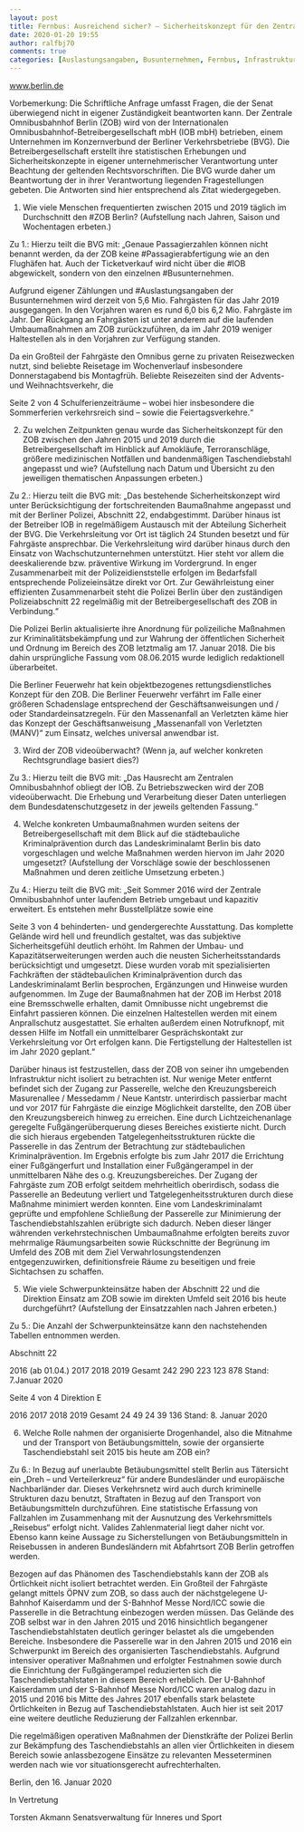 ```yaml
---
layout: post
title: Fernbus: Ausreichend sicher? – Sicherheitskonzept für den Zentralen Omnibusbahnhof Berlin (ZOB) , aus Senat
date: 2020-01-20 19:55
author: ralfbj70
comments: true
categories: [Auslastungsangaben, Busunternehmen, Fernbus, Infrastruktur, IOB, Passagierabfertigung, ZOB]
---
```

www.berlin.de

Vorbemerkung: Die Schriftliche Anfrage umfasst Fragen, die der Senat überwiegend nicht in eigener Zuständigkeit beantworten kann. Der Zentrale Omnibusbahnhof Berlin (ZOB) wird von der Internationalen Omnibusbahnhof-Betreibergesellschaft mbH (IOB mbH) betrieben, einem Unternehmen im Konzernverbund der Berliner Verkehrsbetriebe (BVG). Die Betreibergesellschaft erstellt ihre statistischen Erhebungen und Sicherheitskonzepte in eigener unternehmerischer Verantwortung unter Beachtung der geltenden Rechtsvorschriften. Die BVG wurde daher um Beantwortung der in ihrer Verantwortung liegenden Fragestellungen gebeten. Die Antworten sind hier entsprechend als Zitat wiedergegeben.

1. Wie viele Menschen frequentierten zwischen 2015 und 2019 täglich im Durchschnitt den #ZOB Berlin? (Aufstellung nach Jahren, Saison und Wochentagen erbeten.)

Zu 1.: Hierzu teilt die BVG mit: „Genaue Passagierzahlen können nicht benannt werden, da der ZOB keine #Passagierabfertigung wie an den Flughäfen hat. Auch der Ticketverkauf wird nicht über die #IOB abgewickelt, sondern von den einzelnen #Busunternehmen.

Aufgrund eigener Zählungen und #Auslastungsangaben der Busunternehmen wird derzeit von 5,6 Mio. Fahrgästen für das Jahr 2019 ausgegangen. In den Vorjahren waren es rund 6,0 bis 6,2 Mio. Fahrgäste im Jahr. Der Rückgang an Fahrgästen ist unter anderem auf die laufenden Umbaumaßnahmen am ZOB zurückzuführen, da im Jahr 2019 weniger Haltestellen als in den Vorjahren zur Verfügung standen.

Da ein Großteil der Fahrgäste den Omnibus gerne zu privaten Reisezwecken nutzt, sind beliebte Reisetage im Wochenverlauf insbesondere Donnerstagabend bis Montagfrüh. Beliebte Reisezeiten sind der Advents- und Weihnachtsverkehr, die

Seite 2 von 4
Schulferienzeiträume – wobei hier insbesondere die Sommerferien verkehrsreich sind – sowie die Feiertagsverkehre.“

2. Zu welchen Zeitpunkten genau wurde das Sicherheitskonzept für den ZOB zwischen den Jahren 2015 und 2019 durch die Betreibergesellschaft im Hinblick auf Amokläufe, Terroranschläge, größere medizinischen Notfällen und bandenmäßigen Taschendiebstahl angepasst und wie? (Aufstellung nach Datum und Übersicht zu den jeweiligen thematischen Anpassungen erbeten.)

Zu 2.: Hierzu teilt die BVG mit: „Das bestehende Sicherheitskonzept wird unter Berücksichtigung der fortschreitenden Baumaßnahme angepasst und mit der Berliner Polizei, Abschnitt 22, endabgestimmt. Darüber hinaus ist der Betreiber IOB in regelmäßigem Austausch mit der Abteilung Sicherheit der BVG. Die Verkehrsleitung vor Ort ist täglich 24 Stunden besetzt und für Fahrgäste ansprechbar. Die Verkehrsleitung wird darüber hinaus durch den Einsatz von Wachschutzunternehmen unterstützt. Hier steht vor allem die deeskalierende bzw. präventive Wirkung im Vordergrund. In enger Zusammenarbeit mit der Polizeidienststelle erfolgen im Bedarfsfall entsprechende Polizeieinsätze direkt vor Ort. Zur Gewährleistung einer effizienten Zusammenarbeit steht die Polizei Berlin über den zuständigen Polizeiabschnitt 22 regelmäßig mit der Betreibergesellschaft des ZOB in Verbindung.“

Die Polizei Berlin aktualisierte ihre Anordnung für polizeiliche Maßnahmen zur Kriminalitätsbekämpfung und zur Wahrung der öffentlichen Sicherheit und Ordnung im Bereich des ZOB letztmalig am 17. Januar 2018. Die bis dahin ursprüngliche Fassung vom 08.06.2015 wurde lediglich redaktionell überarbeitet.

Die Berliner Feuerwehr hat kein objektbezogenes rettungsdienstliches Konzept für den ZOB. Die Berliner Feuerwehr verfährt im Falle einer größeren Schadenslage entsprechend der Geschäftsanweisungen und / oder Standardeinsatzregeln. Für den Massenanfall an Verletzten käme hier das Konzept der Geschäftsanweisung „Massenanfall von Verletzten (MANV)“ zum Einsatz, welches universal anwendbar ist.

3. Wird der ZOB videoüberwacht? (Wenn ja, auf welcher konkreten Rechtsgrundlage basiert dies?)

Zu 3.: Hierzu teilt die BVG mit: „Das Hausrecht am Zentralen Omnibusbahnhof obliegt der IOB. Zu Betriebszwecken wird der ZOB videoüberwacht. Die Erhebung und Verarbeitung dieser Daten unterliegen dem Bundesdatenschutzgesetz in der jeweils geltenden Fassung.“

4. Welche konkreten Umbaumaßnahmen wurden seitens der Betreibergesellschaft mit dem Blick auf die städtebauliche Kriminalprävention durch das Landeskriminalamt Berlin bis dato vorgeschlagen und welche Maßnahmen werden hiervon im Jahr 2020 umgesetzt? (Aufstellung der Vorschläge sowie der beschlossenen Maßnahmen und deren zeitliche Umsetzung erbeten.)

Zu 4.: Hierzu teilt die BVG mit: „Seit Sommer 2016 wird der Zentrale Omnibusbahnhof unter laufendem Betrieb umgebaut und kapazitiv erweitert. Es entstehen mehr Busstellplätze sowie eine

Seite 3 von 4
behinderten- und gendergerechte Ausstattung. Das komplette Gelände wird hell und freundlich gestaltet, was das subjektive Sicherheitsgefühl deutlich erhöht. Im Rahmen der Umbau- und Kapazitätserweiterungen werden auch die neusten Sicherheitsstandards berücksichtigt und umgesetzt. Diese wurden vorab mit spezialisierten Fachkräften der städtebaulichen Kriminalprävention durch das Landeskriminalamt Berlin besprochen, Ergänzungen und Hinweise wurden aufgenommen. Im Zuge der Baumaßnahmen hat der ZOB im Herbst 2018 eine Bremsschwelle erhalten, damit Omnibusse nicht ungebremst die Einfahrt passieren können. Die einzelnen Haltestellen werden mit einem Anprallschutz ausgestattet. Sie erhalten außerdem einen Notrufknopf, mit dessen Hilfe im Notfall ein unmittelbarer Gesprächskontakt zur Verkehrsleitung vor Ort erfolgen kann. Die Fertigstellung der Haltestellen ist im Jahr 2020 geplant.“

Darüber hinaus ist festzustellen, dass der ZOB von seiner ihn umgebenden Infrastruktur nicht isoliert zu betrachten ist. Nur wenige Meter entfernt befindet sich der Zugang zur Passerelle, welche den Kreuzungsbereich Masurenallee / Messedamm / Neue Kantstr. unterirdisch passierbar macht und vor 2017 für Fahrgäste die einzige Möglichkeit darstellte, den ZOB über den Kreuzungsbereich hinweg zu erreichen. Eine durch Lichtzeichenanlage geregelte Fußgängerüberquerung dieses Bereiches existierte nicht. Durch die sich hieraus ergebenden Tatgelegenheitsstrukturen rückte die Passerelle in das Zentrum der Betrachtung zur städtebaulichen Kriminalprävention. Im Ergebnis erfolgte bis zum Jahr 2017 die Errichtung einer Fußgängerfurt und Installation einer Fußgängerampel in der unmittelbaren Nähe des o.g. Kreuzungsbereiches. Der Zugang der Fahrgäste zum ZOB erfolgt seitdem mehrheitlich oberirdisch, sodass die Passerelle an Bedeutung verliert und Tatgelegenheitsstrukturen durch diese Maßnahme minimiert werden konnten. Eine vom Landeskriminalamt geprüfte und empfohlene Schließung der Passerelle zur Minimierung der Taschendiebstahlszahlen erübrigte sich dadurch. Neben dieser länger währenden verkehrstechnischen Umbaumaßnahme erfolgten bereits zuvor mehrmalige Räumungsarbeiten sowie Rückschnitte der Begrünung im Umfeld des ZOB mit dem Ziel Verwahrlosungstendenzen entgegenzuwirken, definitionsfreie Räume zu beseitigen und freie Sichtachsen zu schaffen.

5. Wie viele Schwerpunkteinsätze haben der Abschnitt 22 und die Direktion Einsatz am ZOB sowie im direkten Umfeld seit 2016 bis heute durchgeführt? (Aufstellung der Einsatzzahlen nach Jahren erbeten.)

Zu 5.: Die Anzahl der Schwerpunkteinsätze kann den nachstehenden Tabellen entnommen werden.

Abschnitt 22

2016 (ab 01.04.)
2017 2018 2019 Gesamt
242 290 223 123 878 Stand: 7.Januar 2020



Seite 4 von 4
Direktion E

2016 2017 2018 2019 Gesamt
24 49 24 39 136 Stand: 8. Januar 2020

6. Welche Rolle nahmen der organisierte Drogenhandel, also die Mitnahme und der Transport von Betäubungsmitteln, sowie der organsierte Taschendiebstahl seit 2015 bis heute am ZOB ein?

Zu 6.: In Bezug auf unerlaubte Betäubungsmittel stellt Berlin aus Tätersicht ein „Dreh – und Verteilerkreuz“ für andere Bundesländer und europäische Nachbarländer dar. Dieses Verkehrsnetz wird auch durch kriminelle Strukturen dazu benutzt, Straftaten in Bezug auf den Transport von Betäubungsmitteln durchzuführen. Eine statistische Erfassung von Fallzahlen im Zusammenhang mit der Ausnutzung des Verkehrsmittels „Reisebus“ erfolgt nicht. Valides Zahlenmaterial liegt daher nicht vor. Ebenso kann keine Aussage zu Sicherstellungen von Betäubungsmitteln in Reisebussen in anderen Bundesländern mit Abfahrtsort ZOB Berlin getroffen werden.

Bezogen auf das Phänomen des Taschendiebstahls kann der ZOB als Örtlichkeit nicht isoliert betrachtet werden. Ein Großteil der Fahrgäste gelangt mittels ÖPNV zum ZOB, so dass auch der nächstgelegene U-Bahnhof Kaiserdamm und der S-Bahnhof Messe Nord/ICC sowie die Passerelle in die Betrachtung einbezogen werden müssen. Das Gelände des ZOB selbst war in den Jahren 2015 und 2016 hinsichtlich begangener Taschendiebstahlstaten deutlich geringer belastet als die umgebenden Bereiche. Insbesondere die Passerelle war in den Jahren 2015 und 2016 ein Schwerpunkt im Bereich des organisierten Taschendiebstahls. Aufgrund intensiver operativer Maßnahmen und erfolgter Festnahmen sowie durch die Einrichtung der Fußgängerampel reduzierten sich die Taschendiebstahlstaten in diesem Bereich erheblich. Der U-Bahnhof Kaiserdamm und der S-Bahnhof Messe Nord/ICC waren analog dazu in 2015 und 2016 bis Mitte des Jahres 2017 ebenfalls stark belastete Örtlichkeiten in Bezug auf Taschendiebstahlstaten. Auch hier ist seit 2017 eine weitere deutliche Reduzierung der Fallzahlen erkennbar.

Die regelmäßigen operativen Maßnahmen der Dienstkräfte der Polizei Berlin zur Bekämpfung des Taschendiebstahls an allen vier Örtlichkeiten in diesem Bereich sowie anlassbezogene Einsätze zu relevanten Messeterminen werden nach wie vor situationsgerecht aufrechterhalten.

Berlin, den 16. Januar 2020

In Vertretung



Torsten Akmann Senatsverwaltung für Inneres und Sport
